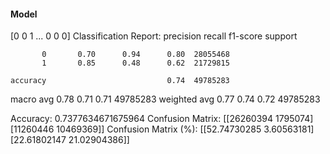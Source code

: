 #### Model
[0 0 1 ... 0 0 0]
Classification Report:
              precision    recall  f1-score   support

           0       0.70      0.94      0.80  28055468
           1       0.85      0.48      0.62  21729815

    accuracy                           0.74  49785283
   macro avg       0.78      0.71      0.71  49785283
weighted avg       0.77      0.74      0.72  49785283

Accuracy: 0.7377634671675964
Confusion Matrix:
[[26260394  1795074]
 [11260446 10469369]]
Confusion Matrix (%):
[[52.74730285  3.60563181]
 [22.61802147 21.02904386]]

